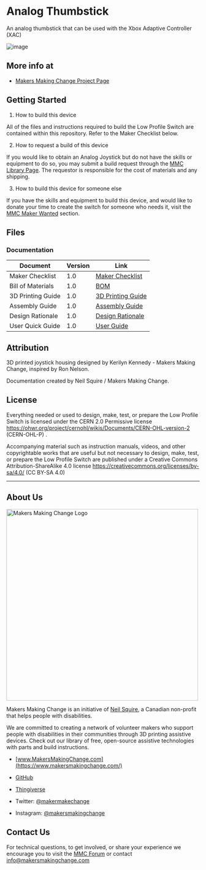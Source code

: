 # Analog Thumbstick
An analog thumbstick that can be used with the Xbox Adaptive Controller (XAC)

![image](https://user-images.githubusercontent.com/98916090/172956824-ecd7ae2e-b37d-4a08-b57a-bf0085d57932.png)


## More info at
- [Makers Making Change Project Page](https://makersmakingchange.com/?post_type=project&p=14952&preview=true)

## Getting Started
1. How to build this device

All of the files and instructions required to build the Low Profile Switch are contained within this repository. Refer to the Maker Checklist below.

2. How to request a build of this device

If you would like to obtain an Analog Joystick but do not have the skills or equipment to do so, you may submit a build request through the [MMC Library Page](https://makersmakingchange.com/project/low-profile-switch/). The requestor is responsible for the cost of materials and any shipping.

3. How to build this device for someone else

If you have the skills and equipment to build this device, and would like to donate your time to create the switch for someone who needs it, visit the [MMC Maker Wanted](https://makersmakingchange.com/maker-wanted/) section.


## Files

### Documentation
| Document             | Version | Link                                                                                  |
|----------------------|---------|---------------------------------------------------------------------------------------|
| Maker Checklist      | 1.0     | [Maker Checklist](/Documentation/Analog_Thumbstick_Maker_Checklist_v1.0.pdf)         |
| Bill of Materials    | 1.0     | [BOM](/Documentation/Analog_Thumbstick_BOM_V1.0.xlsx)                                |
| 3D Printing Guide    | 1.0     | [3D Printing Guide](Documentation/Analog_Thumbstick_3D_Printing_Guide_v1.0.pdf)      |
| Assembly Guide       | 1.0     | [Assembly Guide](/Documentation/Analog_Thumbstick_Assembly_Guide_v1.0.pdf)           |  
| Design Rationale     | 1.0     | [Design Rationale](/Documentation/Analog_Thumbstick_Design_Rationale_v1.0.pdf)       |
| User Quick Guide     | 1.0     | [User Guide](/Documentation/Analog_Thumbstick_User_Guide_v1.0.pdf)                  |


## Attribution 

3D printed joystick housing designed by Kerilyn Kennedy - Makers Making Change, inspired by Ron Nelson.

Documentation created by Neil Squire / Makers Making Change.

 

## License 
Everything needed or used to design, make, test, or prepare the Low Profile Switch is licensed under the CERN 2.0 Permissive license <https://ohwr.org/project/cernohl/wikis/Documents/CERN-OHL-version-2> (CERN-OHL-P) . 

 
Accompanying material such as instruction manuals, videos, and other copyrightable works that are useful but not necessary to design, make, test, or prepare the Low Profile Switch are published under a Creative Commons Attribution-ShareAlike 4.0 license <https://creativecommons.org/licenses/by-sa/4.0/> (CC BY-SA 4.0) 
 


 ----

 ## About Us 

<img src="https://www.makersmakingchange.com/wp-content/uploads/logo/mmc_logo.svg" width="500" alt="Makers Making Change Logo"> 

 

Makers Making Change is an initiative of [Neil Squire](https://www.neilsquire.ca/), a Canadian non-profit that helps people with disabilities. 

 

We are committed to creating a network of volunteer makers who support people with disabilities in their communities through 3D printing assistive devices. Check out our library of free, open-source assistive technologies with parts and build instructions. 

 

 - [www.MakersMakingChange.com](https://www.makersmakingchange.com/) 

 - [GitHub](https://github.com/makersmakingchange) 

 - [Thingiverse](https://www.thingiverse.com/makersmakingchange/about) 

 - Twitter: [@makermakechange](https://twitter.com/makermakechange) 

 - Instagram: [@makersmakingchange](https://www.instagram.com/makersmakingchange) 

 

## Contact Us 

For technical questions, to get involved, or share your experience we encourage you to visit the [MMC Forum]( https://www.makersmakingchange.com/forum) or contact info@makersmakingchange.com 

